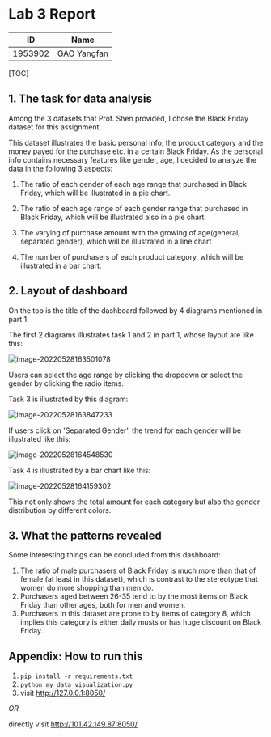 # Lab 3 Report

|   ID    |    Name     |
| :-----: | :---------: |
| 1953902 | GAO Yangfan |

[TOC]

## 1. The task for data analysis

Among the 3 datasets that Prof. Shen provided, I chose the Black Friday dataset for this assignment.

This dataset illustrates the basic personal info, the product category and the money payed for the purchase etc. in a certain Black Friday. As the personal info contains necessary features like gender, age, I decided to analyze the data in the following 3 aspects:

1. The ratio of each gender of each age range that purchased in Black Friday, which will be illustrated in a pie chart.
1. The ratio of each age range of each gender range that purchased in Black Friday, which will be illustrated also in a pie chart.

3. The varying of purchase amount with the growing of age(general, separated gender), which will be illustrated in a line chart

4. The number of purchasers of each product category, which will be illustrated in a bar chart.

## 2. Layout of dashboard

On the top is the title of the dashboard followed by 4 diagrams mentioned in part 1.

The first 2 diagrams illustrates task 1 and 2 in part 1, whose layout are like this:

![image-20220528163501078](C:\Users\CharlesGao\AppData\Roaming\Typora\typora-user-images\image-20220528163501078.png)

Users can select the age range by clicking the dropdown or select the gender by clicking the radio items.

Task 3 is illustrated by this diagram:

![image-20220528163847233](C:\Users\CharlesGao\AppData\Roaming\Typora\typora-user-images\image-20220528163847233.png)

If users click on 'Separated Gender', the trend for each gender will be illustrated like this:

![image-20220528164548530](C:\Users\CharlesGao\AppData\Roaming\Typora\typora-user-images\image-20220528164548530.png)

Task 4 is illustrated by a bar chart like this:

![image-20220528164159302](C:\Users\CharlesGao\AppData\Roaming\Typora\typora-user-images\image-20220528164159302.png)

This not only shows the total amount for each category but also the gender distribution by different colors.

## 3. What the patterns revealed

Some interesting things can be concluded from this dashboard:

1.  The ratio of male purchasers of Black Friday is much more than that of female (at least in this dataset), which is contrast to the stereotype that women do more shopping than men do.
2. Purchasers aged between 26-35 tend to by the most items on Black Friday than other ages, both for men and women.
3. Purchasers in this dataset are prone to by items of category 8, which implies this category is either daily musts or has huge discount on Black Friday.

## Appendix: How to run this

1. `pip install -r requirements.txt`
2. `python my_data_visualization.py`
3. visit http://127.0.0.1:8050/

*OR* 

directly visit http://101.42.149.87:8050/
